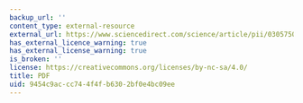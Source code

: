 ```yaml
---
backup_url: ''
content_type: external-resource
external_url: https://www.sciencedirect.com/science/article/pii/0305750X9290130N
has_external_licence_warning: true
has_external_license_warning: true
is_broken: ''
license: https://creativecommons.org/licenses/by-nc-sa/4.0/
title: PDF
uid: 9454c9ac-cc74-4f4f-b630-2bf0e4bc09ee
---
```

